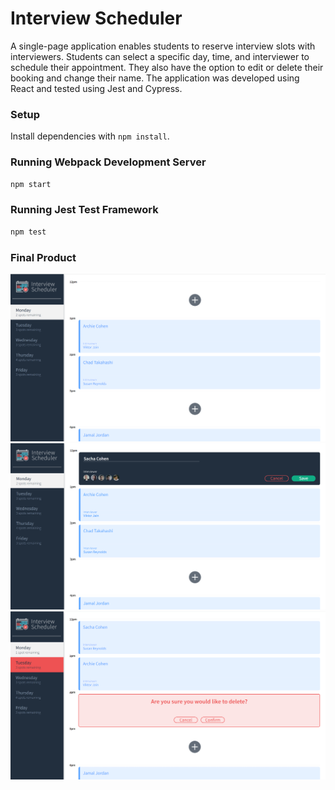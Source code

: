 # Interview Scheduler
A single-page application enables students to reserve interview slots with interviewers. Students can select a specific day, time, and interviewer to schedule their appointment. They also have the option to edit or delete their booking and change their name. The application was developed using React and tested using Jest and Cypress.

### Setup

Install dependencies with `npm install`.

### Running Webpack Development Server

```sh
npm start
```

### Running Jest Test Framework

```sh
npm test
```

### Final Product
![Home](https://github.com/Vhkan/scheduler/blob/main/documents/home-page.png "Home")
![Schedule_interview](https://github.com/Vhkan/scheduler/blob/main/documents/scheduling_interview.png "Schedule_interview")
![Cancel_interview](https://github.com/Vhkan/scheduler/blob/main/documents/cancel_interview.png "Cancel_interview")